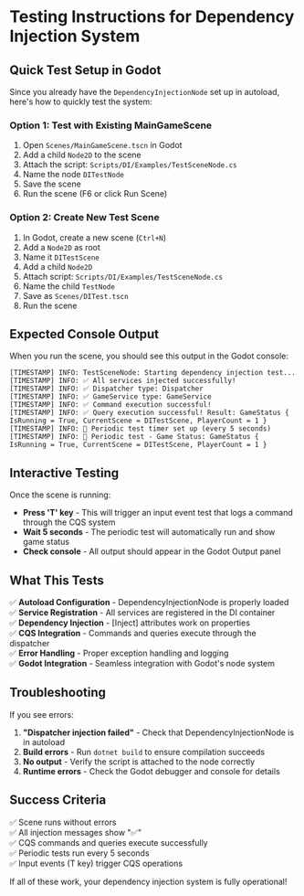 # Testing Instructions for Dependency Injection System

## Quick Test Setup in Godot

Since you already have the `DependencyInjectionNode` set up in autoload, here's how to quickly test the system:

### Option 1: Test with Existing MainGameScene

1. Open `Scenes/MainGameScene.tscn` in Godot
2. Add a child `Node2D` to the scene
3. Attach the script: `Scripts/DI/Examples/TestSceneNode.cs`
4. Name the node `DITestNode`
5. Save the scene
6. Run the scene (F6 or click Run Scene)

### Option 2: Create New Test Scene

1. In Godot, create a new scene (`Ctrl+N`)
2. Add a `Node2D` as root
3. Name it `DITestScene`
4. Add a child `Node2D`
5. Attach script: `Scripts/DI/Examples/TestSceneNode.cs`
6. Name the child `TestNode`
7. Save as `Scenes/DITest.tscn`
8. Run the scene

## Expected Console Output

When you run the scene, you should see this output in the Godot console:

```
[TIMESTAMP] INFO: TestSceneNode: Starting dependency injection test...
[TIMESTAMP] INFO: ✅ All services injected successfully!
[TIMESTAMP] INFO: ✅ Dispatcher type: Dispatcher
[TIMESTAMP] INFO: ✅ GameService type: GameService
[TIMESTAMP] INFO: ✅ Command execution successful!
[TIMESTAMP] INFO: ✅ Query execution successful! Result: GameStatus { IsRunning = True, CurrentScene = DITestScene, PlayerCount = 1 }
[TIMESTAMP] INFO: 🔄 Periodic test timer set up (every 5 seconds)
[TIMESTAMP] INFO: 🔄 Periodic test - Game Status: GameStatus { IsRunning = True, CurrentScene = DITestScene, PlayerCount = 1 }
```

## Interactive Testing

Once the scene is running:

- **Press 'T' key** - This will trigger an input event test that logs a command through the CQS system
- **Wait 5 seconds** - The periodic test will automatically run and show game status
- **Check console** - All output should appear in the Godot Output panel

## What This Tests

✅ **Autoload Configuration** - DependencyInjectionNode is properly loaded  
✅ **Service Registration** - All services are registered in the DI container  
✅ **Dependency Injection** - [Inject] attributes work on properties  
✅ **CQS Integration** - Commands and queries execute through the dispatcher  
✅ **Error Handling** - Proper exception handling and logging  
✅ **Godot Integration** - Seamless integration with Godot's node system  

## Troubleshooting

If you see errors:

1. **"Dispatcher injection failed"** - Check that DependencyInjectionNode is in autoload
2. **Build errors** - Run `dotnet build` to ensure compilation succeeds
3. **No output** - Verify the script is attached to the node correctly
4. **Runtime errors** - Check the Godot debugger and console for details

## Success Criteria

✅ Scene runs without errors  
✅ All injection messages show "✅"  
✅ CQS commands and queries execute successfully  
✅ Periodic tests run every 5 seconds  
✅ Input events (T key) trigger CQS operations  

If all of these work, your dependency injection system is fully operational!
